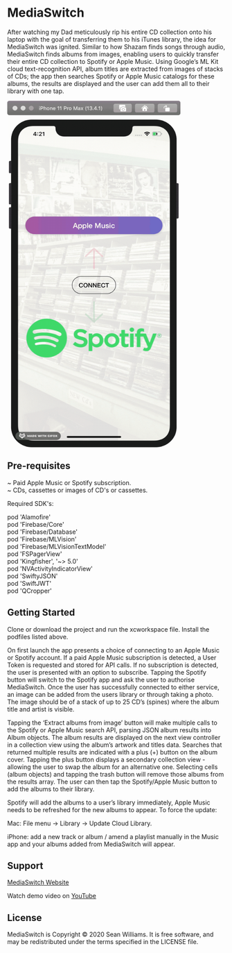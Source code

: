 # MediaSwitch

After watching my Dad meticulously rip his entire CD collection onto his laptop with the goal of transferring them to his iTunes library, the idea for MediaSwitch was ignited. Similar to how Shazam finds songs through audio, MediaSwitch finds albums from images, enabling users to quickly transfer their entire CD collection to Spotify or Apple Music. Using Google’s ML Kit cloud text-recognition API, album titles are extracted from images of stacks of CDs; the app then searches Spotify or Apple Music catalogs for these albums, the results are displayed and the user can add them all to their library with one tap.

<img align="center" src="gifs/gif1.gif" data-canonical-src="gifs/gif1.gif" width="400" height="800" />

## Pre-requisites

~ Paid Apple Music or Spotify subscription.     
~ CDs, cassettes or images of CD's or cassettes.        

Required SDK's:

  pod 'Alamofire'     
  pod 'Firebase/Core'     
  pod 'Firebase/Database'     
  pod 'Firebase/MLVision'       
  pod 'Firebase/MLVisionTextModel'      
  pod 'FSPagerView'     
  pod 'Kingfisher', '~> 5.0'      
  pod 'NVActivityIndicatorView'     
  pod 'SwiftyJSON'      
  pod 'SwiftJWT'    
  pod 'QCropper'    
  

## Getting Started
Clone or download the project and run the xcworkspace file. Install the podfiles listed above. 

On first launch the app presents a choice of connecting to an Apple Music or Spotify account. If a paid Apple Music subscription is detected, a User Token is requested and stored for API calls. If no subscription is detected, the user is presented with an option to subscribe. Tapping the Spotify button will switch to the Spotify app and ask the user to authorise MediaSwitch. Once the user has successfully connected to either service, an image can be added from the users library or through taking a photo. The image should be of a stack of up to 25 CD’s (spines) where the album title and artist is visible. 

Tapping the ‘Extract albums from image’ button will make multiple calls to the Spotify or Apple Music search API, parsing JSON album results into Album objects. The album results are displayed on the next view controller in a collection view using the album’s artwork and titles data. Searches that returned multiple results are indicated with a plus (+) button on the album cover. Tapping the plus button displays a secondary collection view - allowing the user to swap the album for an alternative one. Selecting cells (album objects) and tapping the trash button will remove those albums from the results array. The user can then tap the Spotify/Apple Music button to add the albums to their library. 

Spotify will add the albums to a user’s library immediately, Apple Music needs to be refreshed for the new albums to appear. To force the update:

Mac: File menu -> Library -> Update Cloud Library.
                
iPhone: add a new track or album / amend a playlist manually in the Music app and your albums added from MediaSwitch will appear.


## Support
[MediaSwitch Website](https://wilmslo.wixsite.com/mediaswitch)

Watch demo video on [YouTube](https://youtu.be/Up6liYU-bpk)

## License
MediaSwitch is Copyright © 2020 Sean Williams. It is free software, and may be redistributed under the terms specified in the LICENSE file.

